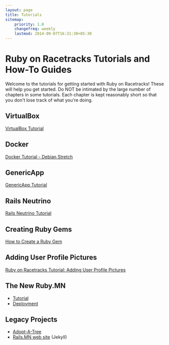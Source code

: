 ```yaml
---
layout: page
title: Tutorials
sitemap:
    priority: 1.0
    changefreq: weekly
    lastmod: 2014-09-07T16:31:30+05:30
---
```

# Ruby on Racetracks Tutorials and How-To Guides

Welcome to the tutorials for getting started with Ruby on Racetracks!  These will help you get started.  Do NOT be intimated by the large number of chapters in some tutorials.  Each chapter is kept reasonably short so that you don't lose track of what you're doing.

## VirtualBox
[VirtualBox Tutorial](https://github.com/jhsu802701/tutorial_virtualbox)

## Docker
[Docker Tutorial - Debian Stretch](https://github.com/jhsu802701/tutorial-docker-stretch.md)

## GenericApp
[GenericApp Tutorial](https://gist.github.com/jhsu802701/ace85adf7c3f197391c4457dec863e89)

## Rails Neutrino
[Rails Neutrino Tutorial](https://gist.github.com/jhsu802701/107c8acdc4888f4863a9c1f10b7fc1a3)

## Creating Ruby Gems
[How to Create a Ruby Gem](https://github.com/jhsu802701/howto_create_gem)

## Adding User Profile Pictures
[Ruby on Racetracks Tutorial: Adding User Profile Pictures](https://github.com/jhsu802701/howto_rails_profile_pic)

## The New Ruby.MN
* [Tutorial](https://github.com/jhsu802701/tutorial-rails-rubymn2)
* [Deployment](https://rubymn2.herokuapp.com/)

## Legacy Projects
* [Adopt-A-Tree](https://gist.github.com/jhsu802701/615a7d3c3883ec36ac89ed12da253c14)
* [Rails.MN web site](https://gist.github.com/jhsu802701/664e40c2f15e861bd64a3fd639163072) (Jekyll)


